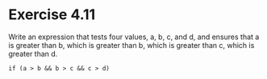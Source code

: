 Exercise 4.11
=============

Write an expression that tests four values, a, b, c, and d, and ensures that a is greater than b, which is greater than b, which is greater than c, which is greater than d.

    if (a > b && b > c && c > d)

